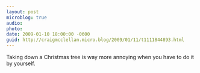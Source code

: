 ```yaml
---
layout: post
microblog: true
audio: 
photo: 
date: 2009-01-10 18:00:00 -0600
guid: http://craigmcclellan.micro.blog/2009/01/11/t1111844893.html
---
```

Taking down a Christmas tree is way more annoying when you have to do it by yourself.
